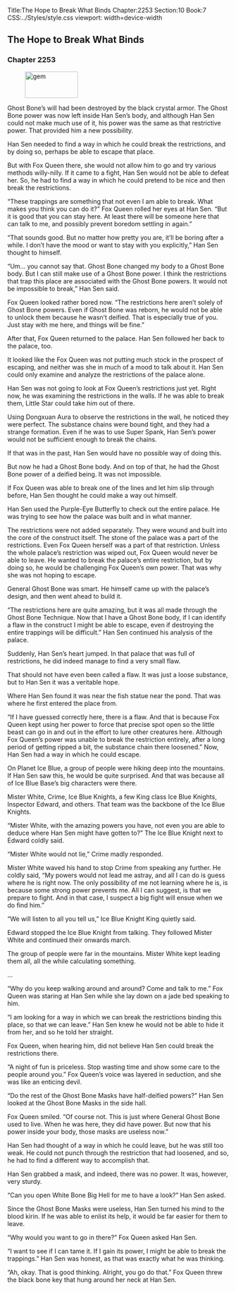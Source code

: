 Title:The Hope to Break What Binds 
Chapter:2253 
Section:10 
Book:7 
CSS:../Styles/style.css 
viewport: width=device-width
  
## The Hope to Break What Binds
### Chapter 2253
  
<figure>
	<img src="../Images/gem.gif" alt="gem" id="gem" width="120" height="60" />
</figure>
  

  
Ghost Bone’s will had been destroyed by the black crystal armor. The Ghost Bone power was now left inside Han Sen’s body, and although Han Sen could not make much use of it, his power was the same as that restrictive power. That provided him a new possibility.

Han Sen needed to find a way in which he could break the restrictions, and by doing so, perhaps be able to escape that place.

But with Fox Queen there, she would not allow him to go and try various methods willy-nilly. If it came to a fight, Han Sen would not be able to defeat her. So, he had to find a way in which he could pretend to be nice and then break the restrictions.

“These trappings are something that not even I am able to break. What makes you think you can do it?” Fox Queen rolled her eyes at Han Sen. “But it is good that you can stay here. At least there will be someone here that can talk to me, and possibly prevent boredom settling in again.”

“That sounds good. But no matter how pretty you are, it’ll be boring after a while. I don’t have the mood or want to stay with you explicitly,” Han Sen thought to himself.

“Um… you cannot say that. Ghost Bone changed my body to a Ghost Bone body. But I can still make use of a Ghost Bone power. I think the restrictions that trap this place are associated with the Ghost Bone powers. It would not be impossible to break,” Han Sen said.

Fox Queen looked rather bored now. “The restrictions here aren’t solely of Ghost Bone powers. Even if Ghost Bone was reborn, he would not be able to unlock them because he wasn’t deified. That is especially true of you. Just stay with me here, and things will be fine.”

After that, Fox Queen returned to the palace. Han Sen followed her back to the palace, too.

It looked like the Fox Queen was not putting much stock in the prospect of escaping, and neither was she in much of a mood to talk about it. Han Sen could only examine and analyze the restrictions of the palace alone.

Han Sen was not going to look at Fox Queen’s restrictions just yet. Right now, he was examining the restrictions in the walls. If he was able to break them, Little Star could take him out of there.

Using Dongxuan Aura to observe the restrictions in the wall, he noticed they were perfect. The substance chains were bound tight, and they had a strange formation. Even if he was to use Super Spank, Han Sen’s power would not be sufficient enough to break the chains.

If that was in the past, Han Sen would have no possible way of doing this.

But now he had a Ghost Bone body. And on top of that, he had the Ghost Bone power of a deified being. It was not impossible.

If Fox Queen was able to break one of the lines and let him slip through before, Han Sen thought he could make a way out himself.

Han Sen used the Purple-Eye Butterfly to check out the entire palace. He was trying to see how the palace was built and in what manner.

The restrictions were not added separately. They were wound and built into the core of the construct itself. The stone of the palace was a part of the restrictions. Even Fox Queen herself was a part of that restriction. Unless the whole palace’s restriction was wiped out, Fox Queen would never be able to leave. He wanted to break the palace’s entire restriction, but by doing so, he would be challenging Fox Queen’s own power. That was why she was not hoping to escape.

General Ghost Bone was smart. He himself came up with the palace’s design, and then went ahead to build it.

“The restrictions here are quite amazing, but it was all made through the Ghost Bone Technique. Now that I have a Ghost Bone body, if I can identify a flaw in the construct I might be able to escape, even if destroying the entire trappings will be difficult.” Han Sen continued his analysis of the palace.

Suddenly, Han Sen’s heart jumped. In that palace that was full of restrictions, he did indeed manage to find a very small flaw.

That should not have even been called a flaw. It was just a loose substance, but to Han Sen it was a veritable hope.

Where Han Sen found it was near the fish statue near the pond. That was where he first entered the place from.

“If I have guessed correctly here, there is a flaw. And that is because Fox Queen kept using her power to force that precise spot open so the little beast can go in and out in the effort to lure other creatures here. Although Fox Queen’s power was unable to break the restriction entirely, after a long period of getting ripped a bit, the substance chain there loosened.” Now, Han Sen had a way in which he could escape.

On Planet Ice Blue, a group of people were hiking deep into the mountains. If Han Sen saw this, he would be quite surprised. And that was because all of Ice Blue Base’s big characters were there.

Mister White, Crime, Ice Blue Knights, a few King class Ice Blue Knights, Inspector Edward, and others. That team was the backbone of the Ice Blue Knights.

“Mister White, with the amazing powers you have, not even you are able to deduce where Han Sen might have gotten to?” The Ice Blue Knight next to Edward coldly said.

“Mister White would not lie,” Crime madly responded.

Mister White waved his hand to stop Crime from speaking any further. He coldly said, “My powers would not lead me astray, and all I can do is guess where he is right now. The only possibility of me not learning where he is, is because some strong power prevents me. All I can suggest, is that we prepare to fight. And in that case, I suspect a big fight will ensue when we do find him.”

“We will listen to all you tell us,” Ice Blue Knight King quietly said.

Edward stopped the Ice Blue Knight from talking. They followed Mister White and continued their onwards march.

The group of people were far in the mountains. Mister White kept leading them all, all the while calculating something.

…

“Why do you keep walking around and around? Come and talk to me.” Fox Queen was staring at Han Sen while she lay down on a jade bed speaking to him.

“I am looking for a way in which we can break the restrictions binding this place, so that we can leave.” Han Sen knew he would not be able to hide it from her, and so he told her straight.

Fox Queen, when hearing him, did not believe Han Sen could break the restrictions there.

“A night of fun is priceless. Stop wasting time and show some care to the people around you.” Fox Queen’s voice was layered in seduction, and she was like an enticing devil.

“Do the rest of the Ghost Bone Masks have half-deified powers?” Han Sen looked at the Ghost Bone Masks in the side hall.

Fox Queen smiled. “Of course not. This is just where General Ghost Bone used to live. When he was here, they did have power. But now that his power inside your body, those masks are useless now.”

Han Sen had thought of a way in which he could leave, but he was still too weak. He could not punch through the restriction that had loosened, and so, he had to find a different way to accomplish that.

Han Sen grabbed a mask, and indeed, there was no power. It was, however, very sturdy.

“Can you open White Bone Big Hell for me to have a look?” Han Sen asked.

Since the Ghost Bone Masks were useless, Han Sen turned his mind to the blood kirin. If he was able to enlist its help, it would be far easier for them to leave.

“Why would you want to go in there?” Fox Queen asked Han Sen.

“I want to see if I can tame it. If I gain its power, I might be able to break the trappings.” Han Sen was honest, as that was exactly what he was thinking.

“Ah, okay. That is good thinking. Alright, you go do that.” Fox Queen threw the black bone key that hung around her neck at Han Sen.